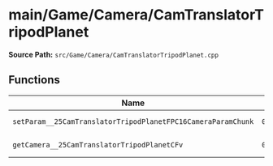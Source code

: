 # main/Game/Camera/CamTranslatorTripodPlanet

**Source Path:** `src/Game/Camera/CamTranslatorTripodPlanet.cpp`

## Functions

| Name | Address | Match % |
|------|---------|---------|
| `setParam__25CamTranslatorTripodPlanetFPC16CameraParamChunk` | `0x80093C0C` | :x: (25.0%) |
| `getCamera__25CamTranslatorTripodPlanetCFv` | `0x80093CDC` | :white_check_mark: (100.0%) |